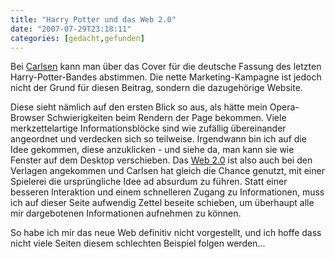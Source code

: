 ```yaml
---
title: "Harry Potter und das Web 2.0"
date: "2007-07-29T23:18:11"
categories: [gedacht,gefunden]
---
```


Bei [Carlsen](http://www.carlsen-harrypotter.de/) kann man über das Cover für die deutsche Fassung des letzten Harry-Potter-Bandes abstimmen. Die nette Marketing-Kampagne ist jedoch nicht der Grund für diesen Beitrag, sondern die dazugehörige Website.

Diese sieht nämlich auf den ersten Blick so aus, als hätte mein Opera-Browser Schwierigkeiten beim Rendern der Page bekommen. Viele merkzettelartige Informationsblöcke sind wie zufällig übereinander angeordnet und verdecken sich so teilweise. Irgendwann bin ich auf die Idee gekommen, diese anzuklicken - und siehe da, man kann sie wie Fenster auf dem Desktop verschieben. Das [Web 2.0](http://de.wikipedia.org/wiki/Web_2.0) ist also auch bei den Verlagen angekommen und Carlsen hat gleich die Chance genutzt, mit einer Spielerei die ursprüngliche Idee ad absurdum zu führen. Statt einer besseren Interaktion und einem schnelleren Zugang zu Informationen, muss ich auf dieser Seite aufwendig Zettel beseite schieben, um überhaupt alle mir dargebotenen Informationen aufnehmen zu können.

So habe ich mir das neue Web definitiv nicht vorgestellt, und ich hoffe dass nicht viele Seiten diesem schlechten Beispiel folgen werden...
